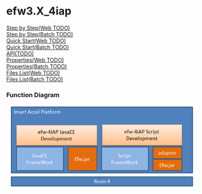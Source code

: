 <H1>efw3.X_4iap</H1>
<a href="help/step_by_step_web.md">Step by Step(Web TODO)</a><br>
<a href="help/step_by_step_batch.md">Step by Step(Batch TODO)</a><br>
<a href="help/hello_world_web.md">Quick Start(Web TODO)</a><br>
<a href="help/hello_world_batch.md">Quick Start(Batch TODO)</a><br>
<a href="help/api.md">API(TODO)</a><br>
<a href="help/properties_web.md">Properties(Web TODO)</a><br>
<a href="help/properties_batch.md">Properties(Batch TODO)</a><br>
<a href="help/files_list_web.md">Files List(Web TODO)</a><br>
<a href="help/files_list_batch.md">Files List(Batch TODO)</a><br>

<h3>Function Diagram</h3>
<img src="./help/efw-4iap.png"><br>

